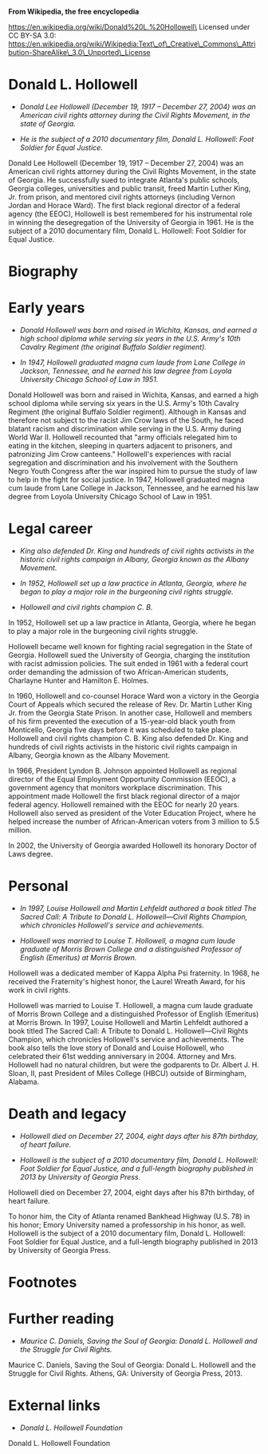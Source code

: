 **From Wikipedia, the free encyclopedia**

https://en.wikipedia.org/wiki/Donald%20L.%20Hollowell\
Licensed under CC BY-SA 3.0:\
https://en.wikipedia.org/wiki/Wikipedia:Text\_of\_Creative\_Commons\_Attribution-ShareAlike\_3.0\_Unported\_License

Donald L. Hollowell
===================

-   *Donald Lee Hollowell (December 19, 1917 – December 27, 2004) was an
    American civil rights attorney during the Civil Rights Movement, in
    the state of Georgia.*

-   *He is the subject of a 2010 documentary film, Donald L. Hollowell:
    Foot Soldier for Equal Justice.*

Donald Lee Hollowell (December 19, 1917 – December 27, 2004) was an
American civil rights attorney during the Civil Rights Movement, in the
state of Georgia. He successfully sued to integrate Atlanta's public
schools, Georgia colleges, universities and public transit, freed Martin
Luther King, Jr. from prison, and mentored civil rights attorneys
(including Vernon Jordan and Horace Ward). The first black regional
director of a federal agency (the EEOC), Hollowell is best remembered
for his instrumental role in winning the desegregation of the University
of Georgia in 1961. He is the subject of a 2010 documentary film, Donald
L. Hollowell: Foot Soldier for Equal Justice.

Biography
=========

Early years
===========

-   *Donald Hollowell was born and raised in Wichita, Kansas, and earned
    a high school diploma while serving six years in the U.S. Army's
    10th Cavalry Regiment (the original Buffalo Soldier regiment).*

-   *In 1947, Hollowell graduated magna cum laude from Lane College in
    Jackson, Tennessee, and he earned his law degree from Loyola
    University Chicago School of Law in 1951.*

Donald Hollowell was born and raised in Wichita, Kansas, and earned a
high school diploma while serving six years in the U.S. Army's 10th
Cavalry Regiment (the original Buffalo Soldier regiment). Although in
Kansas and therefore not subject to the racist Jim Crow laws of the
South, he faced blatant racism and discrimination while serving in the
U.S. Army during World War II. Hollowell recounted that "army officials
relegated him to eating in the kitchen, sleeping in quarters adjacent to
prisoners, and patronizing Jim Crow canteens." Hollowell's experiences
with racial segregation and discrimination and his involvement with the
Southern Negro Youth Congress after the war inspired him to pursue the
study of law to help in the fight for social justice. In 1947, Hollowell
graduated magna cum laude from Lane College in Jackson, Tennessee, and
he earned his law degree from Loyola University Chicago School of Law in
1951.

Legal career
============

-   *King also defended Dr. King and hundreds of civil rights activists
    in the historic civil rights campaign in Albany, Georgia known as
    the Albany Movement.*

-   *In 1952, Hollowell set up a law practice in Atlanta, Georgia, where
    he began to play a major role in the burgeoning civil rights
    struggle.*

-   *Hollowell and civil rights champion C. B.*

In 1952, Hollowell set up a law practice in Atlanta, Georgia, where he
began to play a major role in the burgeoning civil rights struggle.

Hollowell became well known for fighting racial segregation in the State
of Georgia. Hollowell sued the University of Georgia, charging the
institution with racist admission policies. The suit ended in 1961 with
a federal court order demanding the admission of two African-American
students, Charlayne Hunter and Hamilton E. Holmes.

In 1960, Hollowell and co-counsel Horace Ward won a victory in the
Georgia Court of Appeals which secured the release of Rev. Dr. Martin
Luther King Jr. from the Georgia State Prison. In another case,
Hollowell and members of his firm prevented the execution of a
15-year-old black youth from Monticello, Georgia five days before it was
scheduled to take place. Hollowell and civil rights champion C. B. King
also defended Dr. King and hundreds of civil rights activists in the
historic civil rights campaign in Albany, Georgia known as the Albany
Movement.

In 1966, President Lyndon B. Johnson appointed Hollowell as regional
director of the Equal Employment Opportunity Commission (EEOC), a
government agency that monitors workplace discrimination. This
appointment made Hollowell the first black regional director of a major
federal agency. Hollowell remained with the EEOC for nearly 20 years.
Hollowell also served as president of the Voter Education Project, where
he helped increase the number of African-American voters from 3 million
to 5.5 million.

In 2002, the University of Georgia awarded Hollowell its honorary Doctor
of Laws degree.

Personal
========

-   *In 1997, Louise Hollowell and Martin Lehfeldt authored a book
    titled The Sacred Call: A Tribute to Donald L. Hollowell—Civil
    Rights Champion, which chronicles Hollowell's service and
    achievements.*

-   *Hollowell was married to Louise T. Hollowell, a magna cum laude
    graduate of Morris Brown College and a distinguished Professor of
    English (Emeritus) at Morris Brown.*

Hollowell was a dedicated member of Kappa Alpha Psi fraternity. In 1968,
he received the Fraternity's highest honor, the Laurel Wreath Award, for
his work in civil rights.

Hollowell was married to Louise T. Hollowell, a magna cum laude graduate
of Morris Brown College and a distinguished Professor of English
(Emeritus) at Morris Brown. In 1997, Louise Hollowell and Martin
Lehfeldt authored a book titled The Sacred Call: A Tribute to Donald L.
Hollowell—Civil Rights Champion, which chronicles Hollowell's service
and achievements. The book also tells the love story of Donald and
Louise Hollowell, who celebrated their 61st wedding anniversary in 2004.
Attorney and Mrs. Hollowell had no natural children, but were the
godparents to Dr. Albert J. H. Sloan, II, past President of Miles
College (HBCU) outside of Birmingham, Alabama.

Death and legacy
================

-   *Hollowell died on December 27, 2004, eight days after his 87th
    birthday, of heart failure.*

-   *Hollowell is the subject of a 2010 documentary film, Donald L.
    Hollowell: Foot Soldier for Equal Justice, and a full-length
    biography published in 2013 by University of Georgia Press.*

Hollowell died on December 27, 2004, eight days after his 87th birthday,
of heart failure.

To honor him, the City of Atlanta renamed Bankhead Highway (U.S. 78) in
his honor; Emory University named a professorship in his honor, as well.
Hollowell is the subject of a 2010 documentary film, Donald L.
Hollowell: Foot Soldier for Equal Justice, and a full-length biography
published in 2013 by University of Georgia Press.

Footnotes
=========

Further reading
===============

-   *Maurice C. Daniels, Saving the Soul of Georgia: Donald L. Hollowell
    and the Struggle for Civil Rights.*

Maurice C. Daniels, Saving the Soul of Georgia: Donald L. Hollowell and
the Struggle for Civil Rights. Athens, GA: University of Georgia Press,
2013.

External links
==============

-   *Donald L. Hollowell Foundation*

Donald L. Hollowell Foundation
